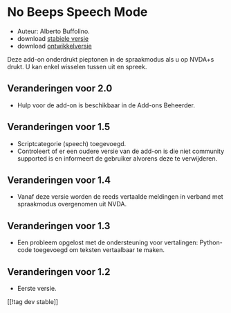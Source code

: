 # No Beeps Speech Mode #
*	 Auteur: Alberto Buffolino.
*	 download [stabiele versie][1]
*	 download [ontwikkelversie][2]

Deze add-on onderdrukt pieptonen in de spraakmodus als u op NVDA+s drukt. U
kan enkel wisselen tussen uit en spreek.

## Veranderingen voor 2.0 ##
*	 Hulp voor de add-on is beschikbaar in de Add-ons Beheerder.

## Veranderingen voor 1.5 ##
*	 Scriptcategorie (speech) toegevoegd.
*	 Controleert of er een oudere versie van de add-on is die niet community
   supported is en informeert de gebruiker alvorens deze te verwijderen.

## Veranderingen voor 1.4 ##
*	 Vanaf deze versie worden de reeds vertaalde meldingen in verband met
   spraakmodus overgenomen uit NVDA.

## Veranderingen voor 1.3 ##
*	 Een probleem opgelost met de ondersteuning voor vertalingen: Python-code
   toegevoegd om teksten vertaalbaar te maken.

## Veranderingen voor 1.2 ##
*	 Eerste versie.

[[!tag dev stable]]

[1]: https://www.nvaccess.org/addonStore/legacy?file=nb

[2]: https://www.nvaccess.org/addonStore/legacy?file=nb-dev
